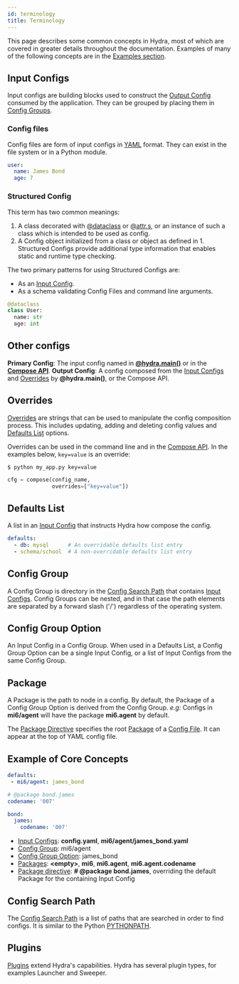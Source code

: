 ```yaml
---
id: terminology
title: Terminology
---
```

This page describes some common concepts in Hydra, most of which are covered in greater details throughout the documentation.
Examples of many of the following concepts are in the [Examples section](#example-of-core-concepts).

## Input Configs
Input configs are building blocks used to construct the [Output Config](#output-config) consumed by the application.
They can be grouped by placing them in [Config Groups](#config-group).

### Config files
Config files are form of input configs in [YAML](https://yaml.org/) format. They can exist in the file system or
in a Python module.
```yaml title="Example config file
user:
  name: James Bond
  age: 7
```

### Structured Config
This term has two common meanings:
1. A class decorated with [@dataclass](https://docs.python.org/3/library/dataclasses.html) or [@attr.s](https://www.attrs.org/en/stable/), or an instance of such a class which is intended to be used as config.
2. A Config object initialized from a class or object as defined in 1. Structured Configs provide additional type information that enables static and runtime type checking.

The two primary patterns for using Structured Configs are:
- As an [Input Config](#input-configs).
- As a schema validating Config Files and command line arguments.

```python title="Example Schema"
@dataclass
class User:
  name: str
  age: int
```

## Other configs
**Primary Config**: The input config named in [**@hydra.main()**](../tutorials/basic/your_first_app/2_config_file.md) or in the [**Compose API**](compose_api.md).
**Output Config**: A config composed from the [Input Configs](#input-configs) and [Overrides](#overrides) by **@hydra.main()**, or the Compose API.

## Overrides
[Overrides](override_grammar/basic.md) are strings that can be used to manipulate the config composition process.
This includes updating, adding and deleting config values and [Defaults List](#defaults-list) options.

Overrides can be used in the command line and in the [Compose API](compose_api.md).
In the examples below, `key=value` is an override:
<div className="row">
<div className="col col--6">

```shell title="Override in the command line"
$ python my_app.py key=value

```

</div>
<div className="col col--6">

```python title="Override used in the Compose API"
cfg = compose(config_name,
              overrides=["key=value"])
```

</div>
</div>

## Defaults List
A list in an [Input Config](#input-configs) that instructs Hydra how compose the config.
```yaml title="Defaults List in a YAML config"
defaults:
  - db: mysql      # An overridable defaults list entry
  - schema/school  # A non-overridable defaults list entry
```

## Config Group
A Config Group is directory in the [Config Search Path](#config-search-path) that contains [Input Configs](#input-configs).
Config Groups can be nested, and in that case the path elements are separated by a forward slash ('/') regardless of the operating system.

## Config Group Option
An Input Config in a Config Group. When used in a Defaults List, a Config Group Option can be a single Input Config, or a list of Input Configs from the same Config Group.

## Package
A Package is the path to node in a config. By default, the Package of a Config Group Option is derived from the Config Group.
*e.g:* Configs in **mi6/agent** will have the package **mi6.agent** by default.


The [Package Directive](overriding_packages.md#overriding-the-package-via-the-package-directive) specifies the root [Package](#package) of a [Config File](#input-configs). It can appear at the top of YAML config file.

## Example of Core Concepts

<div className="row">
<div className="col col--4">

```yaml title="config.yaml"
defaults:
 - mi6/agent: james_bond

```

</div>

<div className="col col--4">

```yaml title="mi6/agent/james_bond.yaml" {1}
# @package bond.james
codename: '007'

```

</div>
<div className="col col--4">

```yaml title="Output config" {1,2}
bond:
  james:
    codename: '007'
```
</div>
</div>

- [Input Configs](#input-configs): **config.yaml**, **mi6/agent/james_bond.yaml**
- [Config Group](#config-group): mi6/agent
- [Config Group Option](#config-group-option): james_bond
- [Packages](#package): **\<empty>**, **mi6**, **mi6.agent**, **mi6.agent.codename**
- [Package directive](#package-directive): **# @package bond.james**, overriding the default Package for the containing Input Config

## Config Search Path
The [Config Search Path](search_path.md) is a list of paths that are searched in order to find configs. It is similar to
the Python [PYTHONPATH](https://docs.python.org/3/using/cmdline.html#envvar-PYTHONPATH).

## Plugins
[Plugins](plugins/intro.md) extend Hydra's capabilities. Hydra has several plugin types, for examples Launcher and Sweeper.
